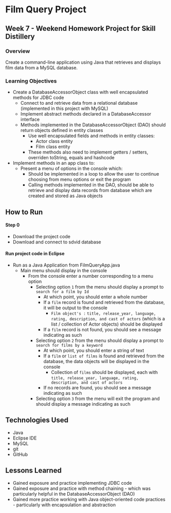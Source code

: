 # Film Query Project

## Week 7 - Weekend Homework Project for Skill Distillery

### Overview

Create a command-line application using Java that retrieves and displays film data from a MySQL database.

### Learning Objectives

* Create a DatabaseAccessorObject class with well encapsulated methods for JDBC code
  * Connect to and retrieve data from a relational database (implemented in this project with MySQL)
  * Implement abstract methods declared in a DatabaseAccessor interface
  * Methods implemented in the DatabaseAccessorObject (DAO) should return objects defined in entity classes
    * Use well encapsulated fields and methods in entity classes:
      * Actor class entity
      * Film class entity
    * These methods also need to implement getters / setters, overriden toString, equals and hashcode
* Implement methods in an app class to:
  * Present a menu of options in the console which:
    * Should be implemented in a loop to allow the user to continue choosing from menu options or exit the program
    * Calling methods implemented in the DAO, should be able to retrieve and display data records from database which are created and stored as Java objects

## How to Run

#### Step 0

* Download the project code
* Download and connect to sdvid database

#### Run project code in Eclipse

* Run as a Java Application from FilmQueryApp.java
  * Main menu should display in the console
    * From the console enter a number corresponding to a menu option
      * Selecting option `1` from the menu should display a prompt to `search for a film by Id`
        * At which point, you should enter a whole number
        * If a `film` record is found and retrieved from the database, it will be output to the console
          * `Film object's :` `title, release_year, language, rating, description, and cast of actors` (which is a list / collection of Actor objects) should be displayed
        * If a `film` record is not found, you should see a message indicating as such
      * Selecting option `2` from the menu should display a prompt to `search for films by a keyword`
        * At which point, you should enter a string of text
        * If a `film` or `list of films` is found and retrieved from the database, the data objects will be displayed in the console
          * Collection of `films` should be displayed, each with `title, release_year, language, rating, description, and cast of actors`
        * If no records are found, you should see a message indicating as such
      * Selecting option `3` from the menu will exit the program and should display a message indicating as such

## Technologies Used

* Java
* Eclipse IDE
* MySQL
* git
* GitHub

## Lessons Learned

* Gained exposure and practice implementing JDBC code
* Gained exposure and practice with method chaining - which was particularly helpful in the DatabaseAccessorObject (DAO) 
* Gained more practice working with Java object-oriented code practices - particularly with encapsulation and abstraction
